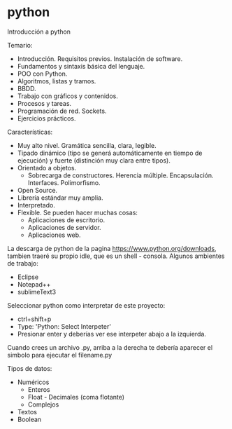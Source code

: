# python
Introducción a python

Temario:

- Introducción. Requisitos previos. Instalación de software.
- Fundamentos y sintaxis básica del lenguaje.
- POO con Python.
- Algoritmos, listas y tramos.
- BBDD.
- Trabajo con gráficos y contenidos.
- Procesos y tareas.
- Programación de red. Sockets.
- Ejercicios prácticos.

Características:

- Muy alto nivel. Gramática sencilla, clara, legible.
- Tipado dinámico (tipo se generá automáticamente en tiempo de ejecución) y fuerte (distinción muy clara entre tipos).
- Orientado a objetos.
  - Sobrecarga de constructores. Herencia múltiple. Encapsulación. Interfaces. Polimorfismo.
- Open Source.
- Librería estándar muy amplia.
- Interpretado.
- Flexible. Se pueden hacer muchas cosas:
  - Aplicaciones de escritorio.
  - Aplicaciones de servidor.
  - Aplicaciones web.
  
La descarga de python de la pagina https://www.python.org/downloads, tambien traeré su propio idle, que es un shell - consola. 
Algunos ambientes de trabajo:
- Eclipse
- Notepad++
- sublimeText3

Seleccionar python como interpretar de este proyecto:
- ctrl+shift+p
- Type: 'Python: Select Interpeter'
- Presionar enter y deberías ver ese interpeter abajo a la izquierda.

Cuando crees un archivo .py, arriba a la derecha te debería aparecer el simbolo para ejecutar el filename.py

Tipos de datos:
- Numéricos
  - Enteros
  - Float - Decimales (coma flotante)
  - Complejos
- Textos
- Boolean